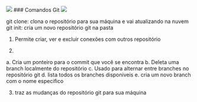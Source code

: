 <img src="https://skillicons.dev/icons?i=git" /> ### Comandos Git <img src="https://skillicons.dev/icons?i=git" />

git clone: clona o repositório para sua máquina e vai atualizando na nuvem
git init: cria um novo repositório git na pasta

1) Permite criar, ver e excluir conexões com outros repositório

2)

a. Cria um ponteiro para o commit que você se encontra
b. Deleta uma branch localmente do repositório
c. Usado para alternar entre branches no repositório git
d. lista todos os branches disponiveis
e. cria um novo branch com o nome especifico

3) traz as mudanças do repositório git para sua máquina
